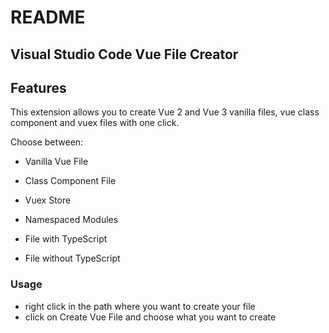 
# README

## Visual Studio Code Vue File Creator

## Features

  

This extension allows you to create Vue 2 and Vue 3 vanilla files, vue class component and vuex files with one click.

  

Choose between:

  

- Vanilla Vue File

- Class Component File

- Vuex Store

- Namespaced Modules

- File with TypeScript

- File without TypeScript

### Usage

- right click in the path where you want to create your file
- click on Create Vue File and choose what you want to create

